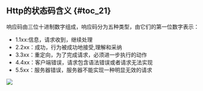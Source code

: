 ## Http的状态码含义 {#toc_21}

响应码由三位十进制数字组成，响应码分为五种类型，由它们的第一位数字表示：  

- 1.1xx:信息，请求收到，继续处理  
- 2.2xx：成功，行为被成功地接受,理解和采纳  
- 3.3xx：重定向，为了完成请求，必须进一步执行的动作  
- 4.4xx：客户端错误，请求包含语法错误或者请求无法实现  
- 5.5xx：服务器错误，服务器不能实现一种明显无效的请求

![](https://github.com/M78Snail/JavaReview/tree/master/MD/net/assets/import7.8.png) 












